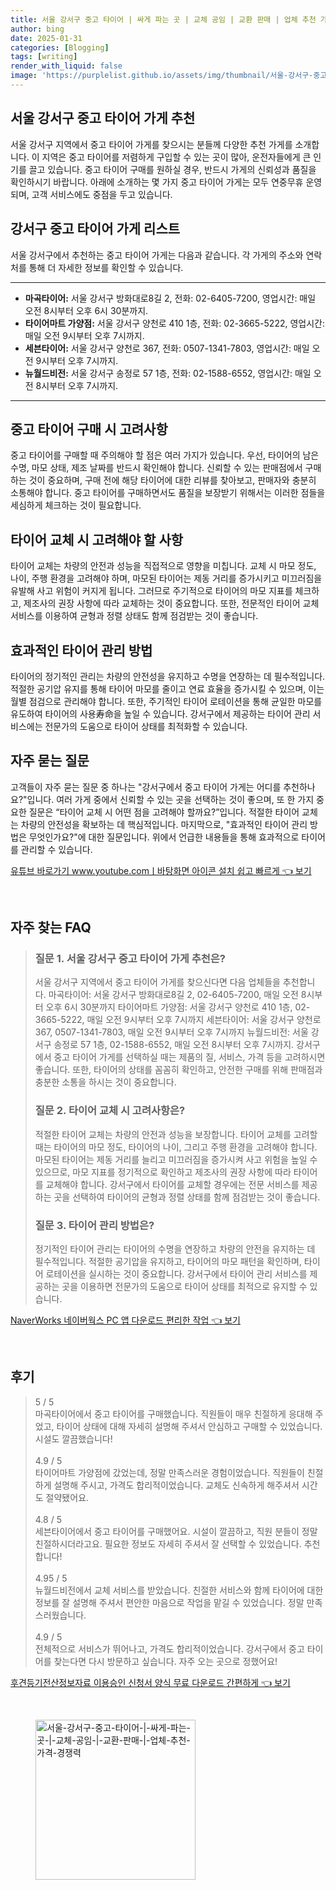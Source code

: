 ```yaml
---
title: 서울 강서구 중고 타이어 | 싸게 파는 곳 | 교체 공임 | 교환 판매 | 업체 추천 가격 경쟁력
author: bing
date: 2025-01-31
categories: [Blogging]
tags: [writing]
render_with_liquid: false
image: 'https://purplelist.github.io/assets/img/thumbnail/서울-강서구-중고-타이어-|-싸게-파는-곳-|-교체-공임-|-교환-판매-|-업체-추천-가격-경쟁력.webp'
---
```



<h2 id='중고 타이어 가게 추천'>서울 강서구 중고 타이어 가게 추천</h2>

<p>서울 강서구 지역에서 중고 타이어 가게를 찾으시는 분들께 다양한 추천 가게를 소개합니다. 이 지역은 중고 타이어를 저렴하게 구입할 수 있는 곳이 많아, 운전자들에게 큰 인기를 끌고 있습니다. 중고 타이어 구매를 원하실 경우, 반드시 가게의 신뢰성과 품질을 확인하시기 바랍니다. 아래에 소개하는 몇 가지 중고 타이어 가게는 모두 연중무휴 운영되며, 고객 서비스에도 중점을 두고 있습니다.</p>

<h2 id='중고 타이어 가게 리스트'>강서구 중고 타이어 가게 리스트</h2>

<p>서울 강서구에서 추천하는 중고 타이어 가게는 다음과 같습니다. 각 가게의 주소와 연락처를 통해 더 자세한 정보를 확인할 수 있습니다.</p>

<hr />

<ul>
    <li><b>마곡타이어:</b> 서울 강서구 방화대로8길 2, 전화: 02-6405-7200, 영업시간: 매일 오전 8시부터 오후 6시 30분까지.</li>
    <li><b>타이어마트 가양점:</b> 서울 강서구 양천로 410 1층, 전화: 02-3665-5222, 영업시간: 매일 오전 9시부터 오후 7시까지.</li>
    <li><b>세븐타이어:</b> 서울 강서구 양천로 367, 전화: 0507-1341-7803, 영업시간: 매일 오전 9시부터 오후 7시까지.</li>
    <li><b>뉴월드비전:</b> 서울 강서구 송정로 57 1층, 전화: 02-1588-6552, 영업시간: 매일 오전 8시부터 오후 7시까지.</li>
</ul>

<hr />

<h2 id='중고 타이어 구매 팁'>중고 타이어 구매 시 고려사항</h2>

<p>중고 타이어를 구매할 때 주의해야 할 점은 여러 가지가 있습니다. 우선, 타이어의 남은 수명, 마모 상태, 제조 날짜를 반드시 확인해야 합니다. 신뢰할 수 있는 판매점에서 구매하는 것이 중요하며, 구매 전에 해당 타이어에 대한 리뷰를 찾아보고, 판매자와 충분히 소통해야 합니다. 중고 타이어를 구매하면서도 품질을 보장받기 위해서는 이러한 점들을 세심하게 체크하는 것이 필요합니다.</p>

<h2 id='타이어 교체 시 유의사항'>타이어 교체 시 고려해야 할 사항</h2>

<p>타이어 교체는 차량의 안전과 성능을 직접적으로 영향을 미칩니다. 교체 시 마모 정도, 나이, 주행 환경을 고려해야 하며, 마모된 타이어는 제동 거리를 증가시키고 미끄러짐을 유발해 사고 위험이 커지게 됩니다. 그러므로 주기적으로 타이어의 마모 지표를 체크하고, 제조사의 권장 사항에 따라 교체하는 것이 중요합니다. 또한, 전문적인 타이어 교체 서비스를 이용하여 균형과 정렬 상태도 함께 점검받는 것이 좋습니다.</p>

<h2 id='타이어 관리 방법'>효과적인 타이어 관리 방법</h2>

<p>타이어의 정기적인 관리는 차량의 안전성을 유지하고 수명을 연장하는 데 필수적입니다. 적절한 공기압 유지를 통해 타이어 마모를 줄이고 연료 효율을 증가시킬 수 있으며, 이는 월별 점검으로 관리해야 합니다. 또한, 주기적인 타이어 로테이션을 통해 균일한 마모를 유도하여 타이어의 사용寿命을 높일 수 있습니다. 강서구에서 제공하는 타이어 관리 서비스에는 전문가의 도움으로 타이어 상태를 최적화할 수 있습니다.</p>

<h2 id='자주 묻는 질문'>자주 묻는 질문</h2>

<p>고객들이 자주 묻는 질문 중 하나는 "강서구에서 중고 타이어 가게는 어디를 추천하나요?"입니다. 여러 가게 중에서 신뢰할 수 있는 곳을 선택하는 것이 좋으며, 또 한 가지 중요한 질문은 “타이어 교체 시 어떤 점을 고려해야 할까요?”입니다. 적절한 타이어 교체는 차량의 안전성을 확보하는 데 핵심적입니다. 마지막으로, "효과적인 타이어 관리 방법은 무엇인가요?"에 대한 질문입니다. 위에서 언급한 내용들을 통해 효과적으로 타이어를 관리할 수 있습니다.</p>


<p><a class="click-button" title="유튜브 바로가기 www.youtube.comㅣ바탕화면 아이콘 설치 쉽고 빠르게" href="https://purplelist.github.io/posts/%EC%9C%A0%ED%8A%9C%EB%B8%8C-%EB%B0%94%EB%A1%9C%EA%B0%80%EA%B8%B0-www.youtube.com%E3%85%A3%EB%B0%94%ED%83%95%ED%99%94%EB%A9%B4-%EC%95%84%EC%9D%B4%EC%BD%98-%EC%84%A4%EC%B9%98-%EC%89%BD%EA%B3%A0-%EB%B9%A0%EB%A5%B4%EA%B2%8C/" rel="dofollow">유튜브 바로가기 www.youtube.comㅣ바탕화면 아이콘 설치 쉽고 빠르게 👈 보기</a></p><br>
<h2 id='자주_찾는_FAQ'>자주 찾는 FAQ</h2>
<div itemscope="" itemtype="https://schema.org/FAQPage"> 
<blockquote> 
<div itemscope="" itemprop="mainEntity" itemtype="https://schema.org/Question"> 
<h3 itemprop="name">질문 1. 서울 강서구 중고 타이어 가게 추천은?</h3> 
<div itemscope="" itemprop="acceptedAnswer" itemtype="https://schema.org/Answer"> 
<span itemprop="text"> 
<p>서울 강서구 지역에서 중고 타이어 가게를 찾으신다면 다음 업체들을 추천합니다. 
마곡타이어: 서울 강서구 방화대로8길 2, 02-6405-7200, 매일 오전 8시부터 오후 6시 30분까지 
타이어마트 가양점: 서울 강서구 양천로 410 1층, 02-3665-5222, 매일 오전 9시부터 오후 7시까지 
세븐타이어: 서울 강서구 양천로 367, 0507-1341-7803, 매일 오전 9시부터 오후 7시까지 
뉴월드비전: 서울 강서구 송정로 57 1층, 02-1588-6552, 매일 오전 8시부터 오후 7시까지. 
강서구에서 중고 타이어 가게를 선택하실 때는 제품의 질, 서비스, 가격 등을 고려하시면 좋습니다. 또한, 타이어의 상태를 꼼꼼히 확인하고, 안전한 구매를 위해 판매점과 충분한 소통을 하시는 것이 중요합니다.</p> 
</span> 
</div> 
</div> 

<div itemscope="" itemprop="mainEntity" itemtype="https://schema.org/Question"> 
<h3 itemprop="name">질문 2. 타이어 교체 시 고려사항은?</h3> 
<div itemscope="" itemprop="acceptedAnswer" itemtype="https://schema.org/Answer"> 
<span itemprop="text"> 
<p>적절한 타이어 교체는 차량의 안전과 성능을 보장합니다. 타이어 교체를 고려할 때는 타이어의 마모 정도, 타이어의 나이, 그리고 주행 환경을 고려해야 합니다. 마모된 타이어는 제동 거리를 늘리고 미끄러짐을 증가시켜 사고 위험을 높일 수 있으므로, 마모 지표를 정기적으로 확인하고 제조사의 권장 사항에 따라 타이어를 교체해야 합니다. 강서구에서 타이어를 교체할 경우에는 전문 서비스를 제공하는 곳을 선택하여 타이어의 균형과 정렬 상태를 함께 점검받는 것이 좋습니다.</p> 
</span> 
</div> 
</div> 

<div itemscope="" itemprop="mainEntity" itemtype="https://schema.org/Question"> 
<h3 itemprop="name">질문 3. 타이어 관리 방법은?</h3> 
<div itemscope="" itemprop="acceptedAnswer" itemtype="https://schema.org/Answer"> 
<span itemprop="text"> 
<p>정기적인 타이어 관리는 타이어의 수명을 연장하고 차량의 안전을 유지하는 데 필수적입니다. 적절한 공기압을 유지하고, 타이어의 마모 패턴을 확인하며, 타이어 로테이션을 실시하는 것이 중요합니다. 강서구에서 타이어 관리 서비스를 제공하는 곳을 이용하면 전문가의 도움으로 타이어 상태를 최적으로 유지할 수 있습니다.</p> 
</span> 
</div> 
</div> 
</blockquote> 
</div>
<p><a class="click-button" title="NaverWorks 네이버웍스 PC 앱 다운로드 편리한 작업" href="https://purplelist.github.io/posts/NaverWorks-%EB%84%A4%EC%9D%B4%EB%B2%84%EC%9B%8D%EC%8A%A4-PC-%EC%95%B1-%EB%8B%A4%EC%9A%B4%EB%A1%9C%EB%93%9C-%ED%8E%B8%EB%A6%AC%ED%95%9C-%EC%9E%91%EC%97%85/" rel="dofollow">NaverWorks 네이버웍스 PC 앱 다운로드 편리한 작업 👈 보기</a></p><br>
<h2 id='후기'>후기</h2>
<div itemscope itemtype="https://schema.org/Product">
  <blockquote>
  <div itemprop="review" itemscope itemtype="https://schema.org/Review">
      <div itemprop="reviewRating" itemscope itemtype="https://schema.org/Rating"> <span itemprop="ratingValue">5</span> / <span itemprop="bestRating">5</span> </div>
      <span itemprop="reviewBody">마곡타이어에서 중고 타이어를 구매했습니다. 직원들이 매우 친절하게 응대해 주었고, 타이어 상태에 대해 자세히 설명해 주셔서 안심하고 구매할 수 있었습니다. 시설도 깔끔했습니다!</span>
  </div>
  <br>
  <div itemprop="review" itemscope itemtype="https://schema.org/Review">
      <div itemprop="reviewRating" itemscope itemtype="https://schema.org/Rating"> <span itemprop="ratingValue">4.9</span> / <span itemprop="bestRating">5</span> </div>
      <span itemprop="reviewBody">타이어마트 가양점에 갔었는데, 정말 만족스러운 경험이었습니다. 직원들이 친절하게 설명해 주시고, 가격도 합리적이었습니다. 교체도 신속하게 해주셔서 시간도 절약됐어요.</span>
  </div>
  <br>
  <div itemprop="review" itemscope itemtype="https://schema.org/Review">
      <div itemprop="reviewRating" itemscope itemtype="https://schema.org/Rating"> <span itemprop="ratingValue">4.8</span> / <span itemprop="bestRating">5</span> </div>
      <span itemprop="reviewBody">세븐타이어에서 중고 타이어를 구매했어요. 시설이 깔끔하고, 직원 분들이 정말 친절하시더라고요. 필요한 정보도 자세히 주셔서 잘 선택할 수 있었습니다. 추천합니다!</span>
  </div>
  <br>
  <div itemprop="review" itemscope itemtype="https://schema.org/Review">
      <div itemprop="reviewRating" itemscope itemtype="https://schema.org/Rating"> <span itemprop="ratingValue">4.95</span> / <span itemprop="bestRating">5</span> </div>
      <span itemprop="reviewBody">뉴월드비전에서 교체 서비스를 받았습니다. 친절한 서비스와 함께 타이어에 대한 정보를 잘 설명해 주셔서 편안한 마음으로 작업을 맡길 수 있었습니다. 정말 만족스러웠습니다.</span>
  </div>
  <br>
  <div itemprop="review" itemscope itemtype="https://schema.org/Review">
      <div itemprop="reviewRating" itemscope itemtype="https://schema.org/Rating"> <span itemprop="ratingValue">4.9</span> / <span itemprop="bestRating">5</span> </div>
      <span itemprop="reviewBody">전체적으로 서비스가 뛰어나고, 가격도 합리적이었습니다. 강서구에서 중고 타이어를 찾는다면 다시 방문하고 싶습니다. 자주 오는 곳으로 정했어요!</span>
  </div>
  </blockquote>
</div>
<p><a class="click-button" title="후견등기전산정보자료 이용승인 신청서 양식 무료 다운로드 간편하게" href="https://purplelist.github.io/posts/%ED%9B%84%EA%B2%AC%EB%93%B1%EA%B8%B0%EC%A0%84%EC%82%B0%EC%A0%95%EB%B3%B4%EC%9E%90%EB%A3%8C-%EC%9D%B4%EC%9A%A9%EC%8A%B9%EC%9D%B8-%EC%8B%A0%EC%B2%AD%EC%84%9C-%EC%96%91%EC%8B%9D-%EB%AC%B4%EB%A3%8C-%EB%8B%A4%EC%9A%B4%EB%A1%9C%EB%93%9C-%EA%B0%84%ED%8E%B8%ED%95%98%EA%B2%8C/" rel="dofollow">후견등기전산정보자료 이용승인 신청서 양식 무료 다운로드 간편하게 👈 보기</a></p><br>
<figure class="image"><img src="https://purplelist.github.io/assets/img/thumbnail/서울-강서구-중고-타이어-|-싸게-파는-곳-|-교체-공임-|-교환-판매-|-업체-추천-가격-경쟁력.webp" alt="서울-강서구-중고-타이어-|-싸게-파는-곳-|-교체-공임-|-교환-판매-|-업체-추천-가격-경쟁력" width="256" height="256"></figure>